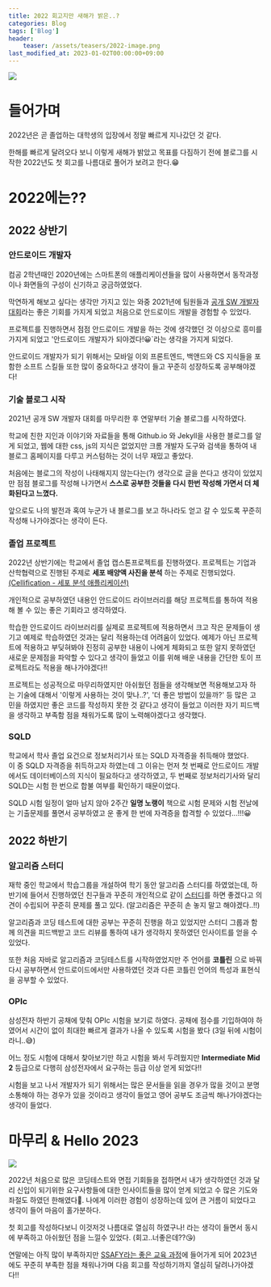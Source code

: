 ```yaml
---
title: 2022 회고지만 새해가 밝은..?
categories: Blog
tags: ['Blog']
header:
    teaser: /assets/teasers/2022-image.png
last_modified_at: 2023-01-02T00:00:00+09:00
---
```

<img src="https://user-images.githubusercontent.com/63226023/210177726-2dfd7af3-8a7d-4140-87f3-c29aa7cd8e39.png">

# 들어가며

2022년은 곧 졸업하는 대학생의 입장에서 정말 빠르게 지나갔던 것 같다.   

한해를 빠르게 달려오다 보니 이렇게 새해가 밝았고 목표를 다짐하기 전에 블로그를 시작한 2022년도 첫 회고를 나름대로 풀어가 보려고 한다.😁

# 2022에는??
## 2022 상반기
### 안드로이드 개발자
컴공 2학년때인 2020년에는 스마트폰의 애플리케이션들을 많이 사용하면서 동작과정이나 화면들의 구성이 신기하고 궁금하였었다.

막연하게 해보고 싶다는 생각만 가지고 있는 와중 2021년에 팀원들과 [공개 SW 개발자 대회](https://www.oss.kr/dev_competition)라는 좋은 기회를 가지게 되었고 처음으로 안드로이드 개발을 경험할 수 있었다.

프로젝트를 진행하면서 점점 안드로이드 개발을 하는 것에 생각했던 것 이상으로 흥미를 가지게 되었고 '안드로이드 개발자가 되야겠다!😀`라는 생각을 가지게 되었다.

안드로이드 개발자가 되기 위해서는 모바일 이외 프론트엔드, 백앤드와 CS 지식들을 포함한 소프트 스킬들 또한 많이 중요하다고 생각이 들고 꾸준히 성장하도록 공부해야겠다!
### 기술 블로그 시작
2021년 공개 SW 개발자 대회를 마무리한 후 연말부터 기술 블로그를 시작하였다.

학교에 친한 지인과 이야기와 자료들을 통해 Github.io 와 Jekyll을 사용한 블로그를 알게 되었고, 웹에 대한 css, js의 지식은 없었지만 크롬 개발자 도구와 검색을 통하여 내 블로그 홈페이지를 다루고 커스텀하는 것이 너무 재밌고 좋았다.

처음에는 블로그의 작성이 나태해지지 않는다는(?) 생각으로 글을 쓴다고 생각이 있었지만 점점 블로그를 작성해 나가면서 __스스로 공부한 것들을 다시 한번 작성해 가면서 더 체화된다고 느꼈다.__

앞으로도 나의 발전과 혹여 누군가 내 블로그를 보고 하나라도 얻고 갈 수 있도록 꾸준히 작성해 나가야겠다는 생각이 든다.

### 졸업 프로젝트
2022년 상반기에는 학교에서 졸업 캡스톤프로젝트를 진행하였다. 프로젝트는 기업과 산학협력으로 진행된 주제로 __세포 배양액 사진을 분석__ 하는 주제로 진행되었다. [(Cellification - 세포 분석 애플리케이션)](https://github.com/ppeper/Cellification)

개인적으로 공부하였던 내용인 안드로이드 라이브러리를 해당 프로젝트를 통하여 적용해 볼 수 있는 좋은 기회라고 생각하였다. 

학습한 안드로이드 라이브러리를 실제로 프로젝트에 적용하면서 크고 작은 문제들이 생기고 예제로 학습하였던 것과는 달리 적용하는데 어려움이 있었다. 예제가 아닌 프로젝트에 적용하고 부딪혀봐야 진정히 공부한 내용이 나에게 체화되고 또한 알지 못하였던 새로운 문제점을 파악할 수 있다고 생각이 들었고 이를 위해 배운 내용을 간단한 토이 프로젝트라도 적용을 해나가야겠다!! 

프로젝트는 성공적으로 마무리하였지만 아쉬웠던 점들을 생각해보면 적용해보고자 하는 기술에 대해서 '이렇게 사용하는 것이 맞나..?', '더 좋은 방법이 있을까?' 등 많은 고민을 하였지만 좋은 코드를 작성하지 못한 것 같다고 생각이 들었고 이러한 자기 피드백을 생각하고 부족함 점을 채워가도록 많이 노력해야겠다고 생각했다.
### SQLD
학교에서 학사 졸업 요건으로 정보처리기사 또는 SQLD 자격증을 취득해야 했었다.   
이 중 SQLD 자격증을 취득하고자 하였는데 그 이유는 먼저 첫 번째로 안드로이드 개발에서도 데이터베이스의 지식이 필요하다고 생각하였고, 두 번째로 정보처리기사와 달리 SQLD는 시험 한 번으로 합불 여부를 확인하기 때문이었다.

SQLD 시험 일정이 얼마 남지 않아 2주간 __일명 노랭이__ 책으로 시험 문제와 시험 전날에는 기출문제를 풀면서 공부하였고 운 좋게 한 번에 자격증을 합격할 수 있었다...!!!😀
## 2022 하반기
### 알고리즘 스터디
재학 중인 학교에서 학습그룹을 개설하여 학기 동안 알고리즘 스터디를 하였었는데, 하반기에 들어서 진행하였던 친구들과 꾸준히 개인적으로 같이 [스터디](https://github.com/4Rhythm)를 하면 좋겠다고 의견이 수립되어 꾸준히 문제를 풀고 있다. (알고리즘은 꾸준히 손 놓지 말고 해야겠다..!!)

알고리즘과 코딩 테스트에 대한 공부는 꾸준히 진행을 하고 있었지만 스터디 그룹과 함께 의견을 피드백받고 코드 리뷰를 통하여 내가 생각하지 못하였던 인사이트를 얻을 수 있었다. 

또한 처음 자바로 알고리즘과 코딩테스트를 시작하였었지만 주 언어를 __코틀린__ 으로 바꿔 다시 공부하면서 안드로이드에서만 사용하였던 것과 다른 코틀린 언어의 특성과 표현식을 공부할 수 있었다.
### OPIc
삼성전자 하반기 공채에 맞춰 OPIc 시험을 보기로 하였다. 공채에 점수를 기입하여야 하였어서 시간이 없이 최대한 빠르게 결과가 나올 수 있도록 시험을 봤다 (3일 뒤에 시험이라니..😅) 

어느 정도 시험에 대해서 찾아보기만 하고 시험을 봐서 두려웠지만 __Intermediate Mid 2__ 등급으로 다행히 삼성전자에서 요구하는 등급 이상 얻게 되었다!! 

시험을 보고 나서 개발자가 되기 위해서는 많은 문서들을 읽을 경우가 많을 것이고 분명 소통해야 하는 경우가 있을 것이라고 생각이 들었고 영어 공부도 조금씩 해나가야겠다는 생각이 들었다.
# 마무리 & Hello 2023
<img src="https://media0.giphy.com/media/clk44N1gC274ZeI7dn/giphy.gif?cid=ecf05e475oam3358kphw9tkriuei61gj2jl0ceyafmm5ukcs&rid=giphy.gif&ct=g">

2022년 처음으로 많은 코딩테스트와 면접 기회들을 접하면서 내가 생각하였던 것과 달리 신입이 되기위한 요구사항들에 대한 인사이트들을 많이 얻게 되었고 수 많은 기도와 좌절도 하였던 한해였다🫡. 나에게 이러한 경험이 성장하는데 있어 큰 거름이 되었다고 생각이 들어 마음이 홀가분하다.

첫 회고를 작성하다보니 이것저것 나름대로 열심히 하였구나! 라는 생각이 들면서 동시에 부족하고 아쉬웠던 점을 느낄수 있었다. (회고..너좋은데??😘)

연말에는 아직 많이 부족하지만 [SSAFY라는 좋은 교육 과정](https://www.ssafy.com/ksp/jsp/swp/swpMain.jsp)에 들어가게 되어 2023년에도 꾸준히 부족한 점을 채워나가며 다음 회고를 작성하기까지 열심히 달려나가야겠다!!


